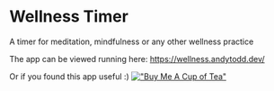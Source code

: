 # Wellness Timer
A timer for meditation, mindfulness or any other wellness practice

The app can be viewed running here: https://wellness.andytodd.dev/

Or if you found this app useful :) 
[!["Buy Me A Cup of Tea"](https://www.buymeacoffee.com/assets/img/custom_images/orange_img.png)](https://www.buymeacoffee.com/andytodddev)

